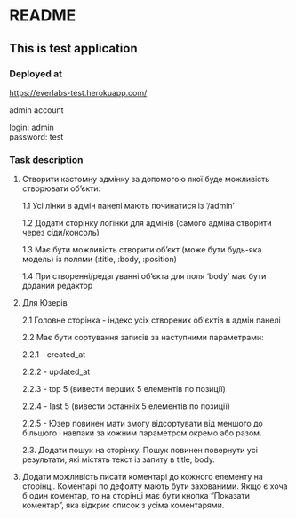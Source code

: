 # README

## This is test application

### Deployed at

https://everlabs-test.herokuapp.com/

admin account

login: admin<br>
password: test

### Task description


1. Створити кастомну адмінку за допомогою якої буде можливість створювати об’єкти:

    1.1 Усі лінки в адмін панелі мають починатися із ‘/admin’

    1.2 Додати сторінку логінки для адмінів (самого адміна створити через сіди/консоль)

    1.3 Має бути можливість створити об’єкт (може бути будь-яка модель) із полями (:title, :body, :position)

    1.4 При створенні/редагуванні об’єкта для поля ‘body’ має бути доданий редактор

2. Для Юзeрів

    2.1 Головне сторінка - індекс усіх створених об'єктів в адмін панелі

    2.2 Має бути сортування записів за наступними параметрами:

      2.2.1 - created_at

      2.2.2 - updated_at

      2.2.3 - top 5 (вивести перших 5 елементів по позиції)

      2.2.4 - last 5 (вивести останніх 5 елементів по позиції)

      2.2.5 - Юзер повинен мати змогу відсортувати від меншого до більшого і навпаки за кожним параметром окремо або разом.

    2.3. Додати пошук на сторінку. Пошук повинен повернути усі результати, які    містять текст із запиту в title, body.

3. Додати можливість писати коментарі до кожного елементу на сторінці. Коментарі по дефолту мають бути захованими. Якщо є хоча б один коментар, то на сторінці має бути кнопка “Показати коментар”, яка відкриє список з усіма коментарями.
